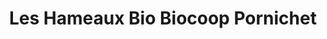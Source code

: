 ---
title: "Les Hameaux Bio Biocoop Pornichet"
url: /pornichet/les-hameaux-bio-biocoop-pornichet/
shop: supermarché
---